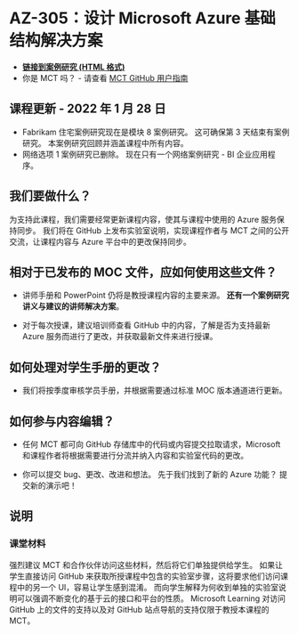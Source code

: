 # <a name="az-305-designing-microsoft-azure-infrastructure-solutions"></a>AZ-305：设计 Microsoft Azure 基础结构解决方案

- **[链接到案例研究 (HTML 格式) ](https://microsoftlearning.github.io/AZ-305-DesigningMicrosoftAzureInfrastructureSolutions/)**
- 你是 MCT 吗？ - 请查看 [MCT GitHub 用户指南](https://microsoftlearning.github.io/MCT-User-Guide/)

## <a name="course-update---28-january-2022"></a>课程更新 - 2022 年 1 月 28 日

- Fabrikam 住宅案例研究现在是模块 8 案例研究。 这可确保第 3 天结束有案例研究。 本案例研究回顾并涵盖课程中所有内容。 
- 网络选项 1 案例研究已删除。 现在只有一个网络案例研究 - BI 企业应用程序。 

## <a name="what-are-we-doing"></a>我们要做什么？

为支持此课程，我们需要经常更新课程内容，使其与课程中使用的 Azure 服务保持同步。  我们将在 GitHub 上发布实验室说明，实现课程作者与 MCT 之间的公开交流，让课程内容与 Azure 平台中的更改保持同步。

## <a name="how-should-i-use-these-files-relative-to-the-released-moc-files"></a>相对于已发布的 MOC 文件，应如何使用这些文件？

- 讲师手册和 PowerPoint 仍将是教授课程内容的主要来源。 **还有一个案例研究讲义与建议的讲师解决方案**。 

- 对于每次授课，建议培训师查看 GitHub 中的内容，了解是否为支持最新 Azure 服务而进行了更改，并获取最新文件来进行授课。

## <a name="what-about-changes-to-the-student-handbook"></a>如何处理对学生手册的更改？

- 我们将按季度审核学员手册，并根据需要通过标准 MOC 版本通道进行更新。

## <a name="how-do-i-contribute"></a>如何参与内容编辑？

- 任何 MCT 都可向 GitHub 存储库中的代码或内容提交拉取请求，Microsoft 和课程作者将根据需要进行分流并纳入内容和实验室代码的更改。

- 你可以提交 bug、更改、改进和想法。  先于我们找到了新的 Azure 功能？  提交新的演示吧！

## <a name="notes"></a>说明

### <a name="classroom-materials"></a>课堂材料

强烈建议 MCT 和合作伙伴访问这些材料，然后将它们单独提供给学生。  如果让学生直接访问 GitHub 来获取所授课程中包含的实验室步骤，这将要求他们访问课程中的另一个 UI，容易让学生感到混淆。 而向学生解释为何收到单独的实验室说明可以强调不断变化的基于云的接口和平台的性质。 Microsoft Learning 对访问 GitHub 上的文件的支持以及对 GitHub 站点导航的支持仅限于教授本课程的 MCT。
